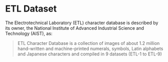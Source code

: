 # ETL Dataset



The Electrotechnical Laboratory \(ETL\) character database is described by its owner, the National Institute of Advanced Industrial Science and Technology \(AIST\), as:

> ETL Character Database is a collection of images of about 1.2 million hand-written and machine-printed numerals, symbols, Latin alphabets and Japanese characters and compiled in 9 datasets \(ETL-1 to ETL-9\)

